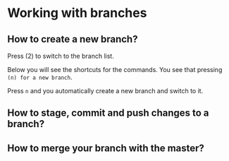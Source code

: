 # Working with branches

## How to create a new branch?

Press (2) to switch to the branch list.

Below you will see the shortcuts for the commands. You see that pressing
`(n) for a new branch`.

Press `n` and you automatically create a new branch and switch to it.

## How to stage, commit and push changes to a branch?

## How to merge your branch with the master?
